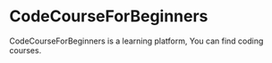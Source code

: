 # CodeCourseForBeginners
CodeCourseForBeginners is a learning platform, You can find coding courses.
